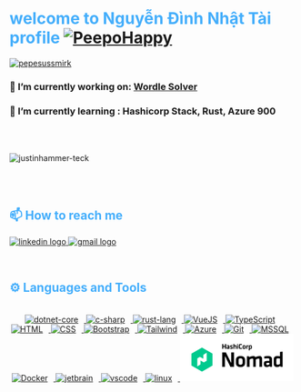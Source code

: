 <h1 style="color: #44AEFB;">welcome to Nguyễn Đình Nhật Tài profile <a href="https://emoji.gg/emoji/9599-peepohappy"><img src="https://cdn3.emoji.gg/emojis/9599-peepohappy.png" width="40px" height="40px" alt="PeepoHappy"></a></h1>


[![pepesussmirk](https://cdn3.emoji.gg/emojis/7200-pepesussmirk.png)](https://emoji.gg/emoji/7200-pepesussmirk)

### 🔭 I’m currently working on:  [Wordle Solver](https://github.com/JustinHammer-teck/Vue-WordleWizard)

### 🌱 I’m currently learning : Hashicorp Stack, Rust, Azure 900

<br>
<br>

<p align="left"> <img src="https://komarev.com/ghpvc/?username=JustinHammer-teck&label=Profile%20views&color=0e75b6&style=flat" alt="justinhammer-teck" /> </p>

<br>
<br>

<h2 style="color: #44AEFB">📫 How to reach me</h2>
<div align="left">
    <a href="https://www.linkedin.com/in/nguyendinhnhattai1999/" target="_blank" rel="noreferrer">
        <img src="https://raw.githubusercontent.com/maurodesouza/profile-readme-generator/master/src/assets/icons/social/linkedin/default.svg" width="52" height="40" alt="linkedin logo"  />
    </a>
    <a href="to:nguyendinhnhattai.it@gmail.com" target="_blank" rel="noreferrer">
        <img src="https://raw.githubusercontent.com/maurodesouza/profile-readme-generator/master/src/assets/icons/social/gmail/default.svg" width="52" height="40" alt="gmail logo"  />
    </a>
</div>

</p>    
<br>
<!-- Languages and Tools -->

<h2 style="color: #44AEFB">⚙️ Languages and Tools</h2>

<br>   
<!-- Icons Resources -->
<!-- https://devicon.dev/ -->
<!-- https://cdn.jsdelivr.net/npm/simple-icons@v3/icons/ -->
<div align="center">
  <a href="https://dotnet.microsoft.com/en-us/" target="_blank" rel="noreferrer">
      <img  alt="dotnet-core" height="50px" style="padding-right:10px; ;"src="https://cdn.jsdelivr.net/gh/devicons/devicon/icons/dotnetcore/dotnetcore-original.svg" />
  </a>
  <a href="https://dotnet.microsoft.com/en-us/languages/csharp" target="_blank" rel="noreferrer">
      <img  alt="c-sharp" height="50px" style="padding-right:10px; ;" src="https://cdn.jsdelivr.net/gh/devicons/devicon/icons/csharp/csharp-original.svg" />
  </a>
  <a href="[https://dotnet.microsoft.com/en-us/languages/csharp](https://www.rust-lang.org/)" target="_blank" rel="noreferrer">
      <img  alt="rust-lang" height="50px" style="padding-right:10px; ;" src="https://cdn.jsdelivr.net/gh/devicons/devicon/icons/rust/rust-plain.svg" />
  </a>
  <a href="https://www.vuejs.org/" target="_blank" rel="noreferrer">
      <img  alt="VueJS" height="50px" style="padding-right:10px; ;"  src="https://cdn.jsdelivr.net/gh/devicons/devicon/icons/vuejs/vuejs-original.svg" />
  </a>
  <a href="https://www.typescriptlang.org/" target="_blank" rel="noreferrer">
      <img  alt="TypeScript" height="50px" style="padding-right:10px; ;" src="https://cdn.jsdelivr.net/gh/devicons/devicon/icons/typescript/typescript-plain.svg"/>
  </a>
  <a href="https://developer.mozilla.org/en-US/docs/Web/HTML" target="_blank" rel="noreferrer">
      <img  alt="HTML" height="50px" style="padding-right:10px;" src="https://cdn.jsdelivr.net/gh/devicons/devicon/icons/html5/html5-original.svg"/>
  </a>
  <a href="https://developer.mozilla.org/en-US/docs/Web/CSS" target="_blank" rel="noreferrer">
      <img  alt="CSS" height="50px" style="padding-right:10px;" src="https://cdn.jsdelivr.net/gh/devicons/devicon/icons/css3/css3-original.svg"/>
  </a>
  <a href="https://getbootstrap.com/" target="_blank" rel="noreferrer">
      <img  alt="Bootstrap" height="50px" style="padding-right:10px;" src="https://cdn.jsdelivr.net/gh/devicons/devicon/icons/bootstrap/bootstrap-original.svg"/>
  </a>
  <a href="[https://sass-lang.com/](https://tailwindcss.com/)" target="_blank" rel="noreferrer">
      <img  alt="Tailwind" height="50px" style="padding-right:10px;" src="https://cdn.jsdelivr.net/gh/devicons/devicon/icons/tailwindcss/tailwindcss-plain.svg" />
  </a>
  <a href="https://azure.microsoft.com/en-us" target="_blank" rel="noreferrer">
      <img  alt="Azure" height="50px" style="padding-right:10px;" src="https://cdn.jsdelivr.net/gh/devicons/devicon/icons/azure/azure-original.svg" />
  </a>
  <a href="https://git-scm.com/" target="_blank" rel="noreferrer">
      <img  alt="Git" height="50px" style="padding-right:10px;" src="https://cdn.jsdelivr.net/gh/devicons/devicon/icons/git/git-original.svg"/>
  </a>
  <a href="https://www.microsoft.com/en-us/sql-server/" target="_blank" rel="noreferrer">
      <img  alt="MSSQL" height="50px" style="padding-right:10px;" src="https://cdn.jsdelivr.net/gh/devicons/devicon/icons/microsoftsqlserver/microsoftsqlserver-plain.svg" />
  </a>
  <a href="https://www.docker.com/" target="_blank" rel="noreferrer">
      <img  alt="Docker" height="50px" style="padding-right:10px;" src="https://cdn.jsdelivr.net/gh/devicons/devicon/icons/docker/docker-plain-wordmark.svg"/>
  </a>
  <a href="https://www.jetbrains.com/" target="_blank" rel="noreferrer">
     <img   alt="jetbrain" height="50px" style="padding-right:10px;" src="https://cdn.jsdelivr.net/gh/devicons/devicon/icons/jetbrains/jetbrains-original.svg" />
  </a>
   <a href="https://code.visualstudio.com/" target="_blank" rel="noreferrer">
     <img  alt="vscode" height="50px" style="padding-right:10px;" src="https://cdn.jsdelivr.net/gh/devicons/devicon/icons/vscode/vscode-original.svg"/>
  </a>
  <a href="https://www.linux.org/" target="_blank" rel="noreferrer">
     <img  alt="linux" height="50px" style="padding-right:10px;" src="https://cdn.jsdelivr.net/gh/devicons/devicon/icons/linux/linux-original.svg" />
  </a>
  <a href="https://nomadproject.io">
    <img alt="HashiCorp Nomad logo" src="assets/logo-hashicorp.svg" width="200" />
  </a>

</div>

<!-- <h2 style="color: #44AEFB">📊 Statistics</h2> -->
<!-- Begin Stats Cards -->
<!-- Resources:  -->
<!-- Github & Languages Stats: https://github.com/anuraghazra/github-readme-stats --> 
<!-- Streak Stats: https://github.com/denvercoder1/github-readme-streak-stats -->
<!-- Change the value after ?username= to your GitHub username. -->
<div class="stats" align="center">
<!-- ![Most Used Languages](https://github-readme-stats.vercel.app/api/top-langs/?username=KhaledBadranDev&show_icons=true&theme=algolia&border_radius=20) -->
    
<!-- compact programming languages layout -->
<!-- ![Most Used Languages](https://github-readme-stats.vercel.app/api/top-langs/?username=JustinHammer-teck&layout=compact&show_icons=true&theme=algolia&border_radius=20) -->
</div>
<!--  End Stats Cards -->
